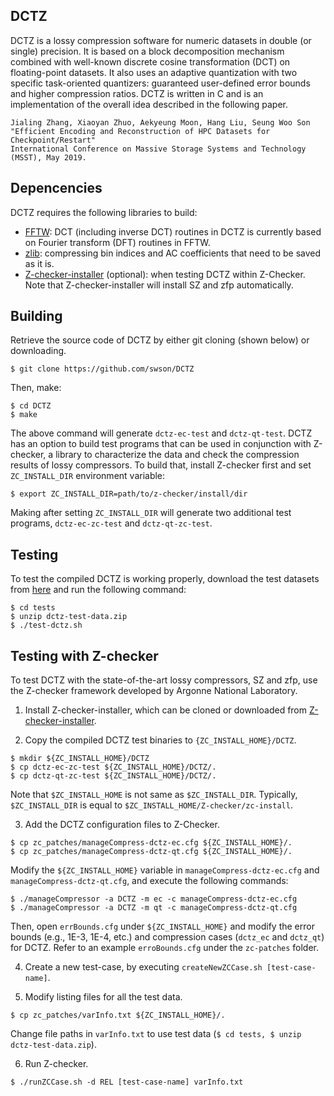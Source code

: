 ## DCTZ

DCTZ is a lossy compression software for numeric datasets in double (or single) precision. It is based on a block decomposition mechanism combined with well-known discrete cosine transformation (DCT) on floating-point datasets. It also uses an adaptive quantization with two specific task-oriented quantizers: guaranteed user-defined error bounds and higher compression ratios. DCTZ is written in C and is an implementation of the overall idea described in the following paper.

````
Jialing Zhang, Xiaoyan Zhuo, Aekyeung Moon, Hang Liu, Seung Woo Son
"Efficient Encoding and Reconstruction of HPC Datasets for Checkpoint/Restart"
International Conference on Massive Storage Systems and Technology (MSST), May 2019.
````

## Depencencies

DCTZ requires the following libraries to build:
- [FFTW](http://www.fftw.org/): DCT (including inverse DCT) routines in DCTZ is currently based on Fourier transform (DFT) routines in FFTW.
- [zlib](https://www.zlib.net/): compressing bin indices and AC coefficients that need to be saved as it is.
- [Z-checker-installer](https://github.com/CODARcode/z-checker-installer) (optional): when testing DCTZ within Z-Checker. Note that Z-checker-installer will install SZ and zfp automatically. 

## Building 
Retrieve the source code of DCTZ by either git cloning (shown below) or downloading.
````
$ git clone https://github.com/swson/DCTZ
````

Then, make:
```
$ cd DCTZ
$ make
```

The above command will generate `dctz-ec-test` and `dctz-qt-test`. DCTZ has an option to build test programs that can be used in conjunction with Z-checker, a library to characterize the data and check the compression results of lossy compressors. To build that, install Z-checker first and set `ZC_INSTALL_DIR` environment variable:
````
$ export ZC_INSTALL_DIR=path/to/z-checker/install/dir
````

Making after setting `ZC_INSTALL_DIR` will generate two additional test programs, `dctz-ec-zc-test` and `dctz-qt-zc-test`. 

## Testing

To test the compiled DCTZ is working properly, download the test datasets from [here](https://sites.uml.edu/seungwoo-son/files/2019/07/dctz-test-data.zip) and run the following command:
````
$ cd tests
$ unzip dctz-test-data.zip
$ ./test-dctz.sh
````

## Testing with Z-checker
To test DCTZ with the state-of-the-art lossy compressors, SZ and zfp, use the Z-checker framework developed by Argonne National Laboratory.
1. Install Z-checker-installer, which can be cloned or downloaded from
[Z-checker-installer](http://github.com/CODARcode/z-checker-installer).

2. Copy the compiled DCTZ test binaries to `{ZC_INSTALL_HOME}/DCTZ`.
```
$ mkdir ${ZC_INSTALL_HOME}/DCTZ
$ cp dctz-ec-zc-test ${ZC_INSTALL_HOME}/DCTZ/.
$ cp dctz-qt-zc-test ${ZC_INSTALL_HOME}/DCTZ/.
```

Note that `$ZC_INSTALL_HOME` is not same as `$ZC_INSTALL_DIR`. Typically, `$ZC_INSTALL_DIR` is equal to `$ZC_INSTALL_HOME/Z-checker/zc-install`.

3. Add the DCTZ configuration files to Z-Checker.
```
$ cp zc_patches/manageCompress-dctz-ec.cfg ${ZC_INSTALL_HOME}/.
$ cp zc_patches/manageCompress-dctz-qt.cfg ${ZC_INSTALL_HOME}/.
```

Modify the `${ZC_INSTALL_HOME}` variable in `manageCompress-dctz-ec.cfg` and `manageCompress-dctz-qt.cfg`, and execute the following commands:
```
$ ./manageCompressor -a DCTZ -m ec -c manageCompress-dctz-ec.cfg
$ ./manageCompressor -a DCTZ -m qt -c manageCompress-dctz-qt.cfg
```

Then, open `errBounds.cfg` under `${ZC_INSTALL_HOME}` and modify the error bounds (e.g., 1E-3, 1E-4, etc.) and compression cases (`dctz_ec` and `dctz_qt`) for DCTZ. Refer to an example `erroBounds.cfg` under the `zc-patches` folder.


4. Create a new test-case, by executing `createNewZCCase.sh [test-case-name]`.


5. Modify listing files for all the test data.
```
$ cp zc_patches/varInfo.txt ${ZC_INSTALL_HOME}/.
```

Change file paths in `varInfo.txt` to use test data (`$ cd tests, $ unzip dctz-test-data.zip`).


6. Run Z-checker.
```
$ ./runZCCase.sh -d REL [test-case-name] varInfo.txt
```

